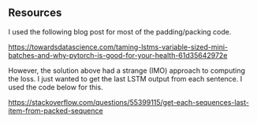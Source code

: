 ## Resources
I used the following blog post for most of the padding/packing code.

https://towardsdatascience.com/taming-lstms-variable-sized-mini-batches-and-why-pytorch-is-good-for-your-health-61d35642972e


However, the solution above had a strange (IMO) approach to computing the loss. I just wanted to get the last LSTM output from each sentence. I used the code below for this.

https://stackoverflow.com/questions/55399115/get-each-sequences-last-item-from-packed-sequence